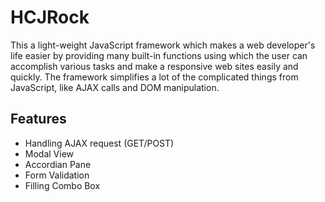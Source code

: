 # HCJRock
This a light-weight JavaScript framework which makes a web developer's life easier by providing many built-in functions using which the user can accomplish various tasks and make a responsive web sites easily and quickly. The framework simplifies a lot of the complicated things from JavaScript, like AJAX calls and DOM manipulation.

## Features
* Handling AJAX request (GET/POST)
* Modal View
* Accordian Pane
* Form Validation
* Filling Combo Box

